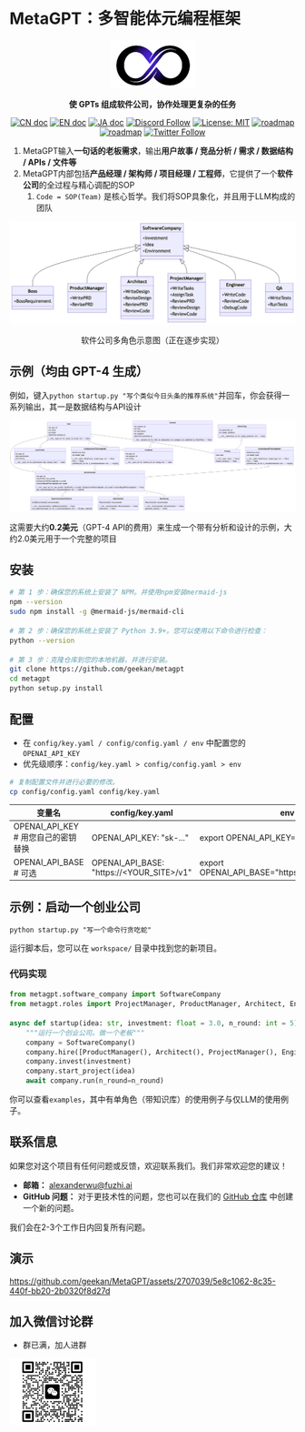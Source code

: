 # MetaGPT：多智能体元编程框架

<p align="center">
<a href=""><img src="resources/MetaGPT-logo.jpeg" alt="MetaGPT logo: 使 GPT 以软件公司的形式工作，协作处理更复杂的任务" width="150px"></a>
</p>

<p align="center">
<b>使 GPTs 组成软件公司，协作处理更复杂的任务</b>
</p>

<p align="center">
<a href="README_CN.md"><img src="https://img.shields.io/badge/文档-中文版-blue.svg" alt="CN doc"></a>
<a href="../README.md"><img src="https://img.shields.io/badge/document-English-blue.svg" alt="EN doc"></a>
<a href="README_JA.md"><img src="https://img.shields.io/badge/ドキュメント-日本語-blue.svg" alt="JA doc"></a>
<a href="https://discord.gg/wCp6Q3fsAk"><img src="https://dcbadge.vercel.app/api/server/wCp6Q3fsAk?compact=true&style=flat" alt="Discord Follow"></a>
<a href="https://opensource.org/licenses/MIT"><img src="https://img.shields.io/badge/License-MIT-yellow.svg" alt="License: MIT"></a>
<a href="ROADMAP.md"><img src="https://img.shields.io/badge/ROADMAP-路线图-blue" alt="roadmap"></a>
<a href="resources/MetaGPT-WeChat-Personal.jpeg"><img src="https://img.shields.io/badge/WeChat-微信-blue" alt="roadmap"></a>
<a href="https://twitter.com/DeepWisdom2019"><img src="https://img.shields.io/twitter/follow/MetaGPT?style=social" alt="Twitter Follow"></a>
</p>

1. MetaGPT输入**一句话的老板需求**，输出**用户故事 / 竞品分析 / 需求 / 数据结构 / APIs / 文件等**
2. MetaGPT内部包括**产品经理 / 架构师 / 项目经理 / 工程师**，它提供了一个**软件公司**的全过程与精心调配的SOP
   1. `Code = SOP(Team)` 是核心哲学。我们将SOP具象化，并且用于LLM构成的团队

![一个完全由大语言模型角色构成的软件公司](resources/software_company_cd.jpeg)

<p align="center">软件公司多角色示意图（正在逐步实现）</p>

## 示例（均由 GPT-4 生成）

例如，键入`python startup.py "写个类似今日头条的推荐系统"`并回车，你会获得一系列输出，其一是数据结构与API设计

![今日头条 Recsys 数据 & API 设计](resources/workspace/content_rec_sys/resources/data_api_design.png)

这需要大约**0.2美元**（GPT-4 API的费用）来生成一个带有分析和设计的示例，大约2.0美元用于一个完整的项目

## 安装

```bash
# 第 1 步：确保您的系统上安装了 NPM。并使用npm安装mermaid-js
npm --version
sudo npm install -g @mermaid-js/mermaid-cli

# 第 2 步：确保您的系统上安装了 Python 3.9+。您可以使用以下命令进行检查：
python --version

# 第 3 步：克隆仓库到您的本地机器，并进行安装。
git clone https://github.com/geekan/metagpt
cd metagpt
python setup.py install
```

## 配置

- 在 `config/key.yaml / config/config.yaml / env` 中配置您的 `OPENAI_API_KEY`
- 优先级顺序：`config/key.yaml > config/config.yaml > env`

```bash
# 复制配置文件并进行必要的修改。
cp config/config.yaml config/key.yaml
```

| 变量名                              | config/key.yaml                           | env                            |
|--------------------------------------------|-------------------------------------------|--------------------------------|
| OPENAI_API_KEY # 用您自己的密钥替换 | OPENAI_API_KEY: "sk-..."                  | export OPENAI_API_KEY="sk-..." |
| OPENAI_API_BASE # 可选  | OPENAI_API_BASE: "https://<YOUR_SITE>/v1" | export OPENAI_API_BASE="https://<YOUR_SITE>/v1"   |

## 示例：启动一个创业公司

```shell
python startup.py "写一个命令行贪吃蛇"
```

运行脚本后，您可以在 `workspace/` 目录中找到您的新项目。

### 代码实现

```python
from metagpt.software_company import SoftwareCompany
from metagpt.roles import ProjectManager, ProductManager, Architect, Engineer

async def startup(idea: str, investment: float = 3.0, n_round: int = 5):
    """运行一个创业公司。做一个老板"""
    company = SoftwareCompany()
    company.hire([ProductManager(), Architect(), ProjectManager(), Engineer()])
    company.invest(investment)
    company.start_project(idea)
    await company.run(n_round=n_round)
```

你可以查看`examples`，其中有单角色（带知识库）的使用例子与仅LLM的使用例子。

## 联系信息

如果您对这个项目有任何问题或反馈，欢迎联系我们。我们非常欢迎您的建议！

- **邮箱：** alexanderwu@fuzhi.ai
- **GitHub 问题：** 对于更技术性的问题，您也可以在我们的 [GitHub 仓库](https://github.com/geekan/metagpt/issues) 中创建一个新的问题。

我们会在2-3个工作日内回复所有问题。

## 演示

https://github.com/geekan/MetaGPT/assets/2707039/5e8c1062-8c35-440f-bb20-2b0320f8d27d

## 加入微信讨论群

- 群已满，加人进群

[//]: # (![MetaGPT WeChat Discuss Group]&#40;./resources/MetaGPT-WeChat-Group.jpeg&#41;{:height="50%" width="50%"})
<img src="resources/MetaGPT-WeChat-Personal.jpeg" width = "30%" height = "30%" alt="MetaGPT WeChat Discuss Group" align=center />


